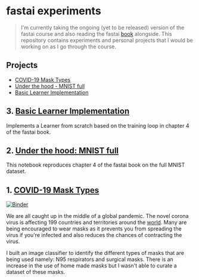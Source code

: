 # fastai experiments
> I'm currently taking the ongoing (yet to be released) version of the fastai course and also reading the fastai [book](https://github.com/fastai/fastbook) alongside. This repository contains experiments and personal projects that I would be working on as I go through the course. 

## Projects

* [COVID-19 Mask Types](#covid-19)
* [Under the hood - MNIST full](#under-the-hood)
* [Basic Learner Implementation](#basic-learner)


## 3. <a name="covid-19"></a>[Basic Learner Implementation](learner.ipynb)

Implements a Learner from scratch based on the training loop in chapter 4 of the fastai book.


## 2. <a name="under-the-hood"></a>[Under the hood: MNIST full](mnist_full_chapter_4.ipynb)

This notebook reproduces chapter 4 of the fastai book on the full MNIST dataset.


## 1. <a name="basic-learner"></a>[COVID-19 Mask Types](masks.ipynb)

[![Binder](https://mybinder.org/badge_logo.svg)](https://mybinder.org/v2/gh/asiedubrempong/fastai-experiments/master?filepath=masks.ipynb)

We are all caught up in the middle of a global pandemic. The novel corona virus is affecting 199 countries and territories around the [world](https://www.worldometers.info/coronavirus/#countries). Many are being encouraged to wear masks as it prevents you from spreading the virus if you're infected and also reduces the chances of contracting the virus. 

I built an image classifier to identify the different types of masks that are being used namely: N95 respirators and surgical masks. There is an increase in the use of home made masks but I wasn't able to curate a dataset of these masks.
